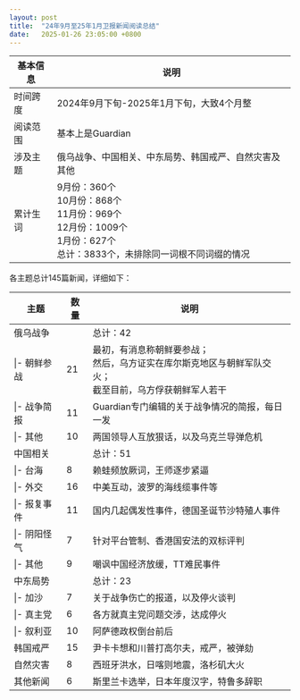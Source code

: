 ```yaml
---
layout: post
title:  "24年9月至25年1月卫报新闻阅读总结"
date:   2025-01-26 23:05:00 +0800
---
```


| 基本信息 | 说明  |
| --- | --- |
| 时间跨度 | 2024年9月下旬-2025年1月下旬，大致4个月整 |
| 阅读范围 | 基本上是Guardian |
| 涉及主题 | 俄乌战争、中国相关、中东局势、韩国戒严、自然灾害及其他 |
| 累计生词 | 9月份：360个<br>10月份：868个<br>11月份：969个<br>12月份：1009个<br>1月份：627个<br>总计：3833个，未排除同一词根不同词缀的情况 |

各主题总计145篇新闻，详细如下：

| 主题  | 数量  | 说明  |
| --- | --- | --- |
| 俄乌战争 |     | 总计：42 |
| \\|- 朝鲜参战 | 21  | 最初，有消息称朝鲜要参战；<br>然后，乌方证实在库尔斯克地区与朝鲜军队交火；<br>截至目前，乌方俘获朝鲜军人若干 |
| \\|- 战争简报 | 11  | Guardian专门编辑的关于战争情况的简报，每日一发 |
| \\|- 其他 | 10  | 两国领导人互放狠话，以及乌克兰导弹危机 |
| 中国相关 |     | 总计：51 |
| \\|- 台海 | 8   | 赖蛙频放厥词，王师逐步紧逼 |
| \\|- 外交 | 16  | 中美互动，波罗的海线缆事件等 |
| \\|- 报复事件 | 11  | 国内几起偶发性事件，德国圣诞节沙特殖人事件 |
| \\|- 阴阳怪气 | 7   | 针对平台管制、香港国安法的双标评判 |
| \\|- 其他 | 9   | 嘲讽中国经济放缓，TT难民事件 |
| 中东局势 |     | 总计：23 |
| \\|- 加沙 | 7   | 关于战争伤亡的报道，以及停火谈判 |
| \\|- 真主党 | 6   | 各方就真主党问题交涉，达成停火 |
| \\|- 叙利亚 | 10  | 阿萨德政权倒台前后 |
| 韩国戒严 | 15  | 尹卡卡想和川普打高尔夫，戒严，被弹劾 |
| 自然灾害 | 8   | 西班牙洪水，日喀则地震，洛杉矶大火 |
| 其他新闻 | 6   | 斯里兰卡选举，日本年度汉字，特鲁多辞职 |